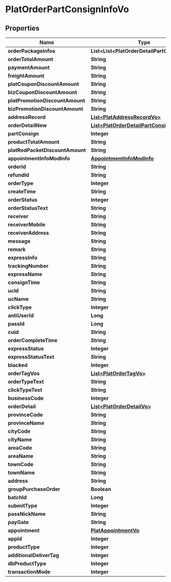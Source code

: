 

# PlatOrderPartConsignInfoVo


## Properties

Name | Type | Description | Notes
------------ | ------------- | ------------- | -------------
**orderPackageInfos** | **List&lt;List&lt;PlatOrderDetailPartConsignVo&gt;&gt;** |  |  [optional]
**orderTotalAmount** | **String** |  |  [optional]
**paymentAmount** | **String** |  |  [optional]
**freightAmount** | **String** |  |  [optional]
**platCouponDiscountAmount** | **String** |  |  [optional]
**bizCouponDiscountAmount** | **String** |  |  [optional]
**platPromotionDiscountAmount** | **String** |  |  [optional]
**bizPromotionDiscountAmount** | **String** |  |  [optional]
**addressRecord** | [**List&lt;PlatAddressRecordVo&gt;**](PlatAddressRecordVo.md) |  |  [optional]
**orderDetailNew** | [**List&lt;PlatOrderDetailPartConsignVo&gt;**](PlatOrderDetailPartConsignVo.md) |  |  [optional]
**partConsign** | **Integer** |  |  [optional]
**productTotalAmount** | **String** |  |  [optional]
**platRedPacketDiscountAmount** | **String** |  |  [optional]
**appointmentInfoModInfo** | [**AppointmentInfoModInfo**](AppointmentInfoModInfo.md) |  |  [optional]
**orderId** | **String** |  |  [optional]
**refundId** | **String** |  |  [optional]
**orderType** | **Integer** |  |  [optional]
**createTime** | **String** |  |  [optional]
**orderStatus** | **Integer** |  |  [optional]
**orderStatusText** | **String** |  |  [optional]
**receiver** | **String** |  |  [optional]
**receiverMobile** | **String** |  |  [optional]
**receiverAddress** | **String** |  |  [optional]
**message** | **String** |  |  [optional]
**remark** | **String** |  |  [optional]
**expressInfo** | **String** |  |  [optional]
**trackingNumber** | **String** |  |  [optional]
**expressName** | **String** |  |  [optional]
**consignTime** | **String** |  |  [optional]
**ucId** | **String** |  |  [optional]
**ucName** | **String** |  |  [optional]
**clickType** | **Integer** |  |  [optional]
**antiUserId** | **Long** |  |  [optional]
**passId** | **Long** |  |  [optional]
**cuid** | **String** |  |  [optional]
**orderCompleteTime** | **String** |  |  [optional]
**expressStatus** | **Integer** |  |  [optional]
**expressStatusText** | **String** |  |  [optional]
**blacked** | **Integer** |  |  [optional]
**orderTagVos** | [**List&lt;PlatOrderTagVo&gt;**](PlatOrderTagVo.md) |  |  [optional]
**orderTypeText** | **String** |  |  [optional]
**clickTypeText** | **String** |  |  [optional]
**businessCode** | **Integer** |  |  [optional]
**orderDetail** | [**List&lt;PlatOrderDetailVo&gt;**](PlatOrderDetailVo.md) |  |  [optional]
**provinceCode** | **String** |  |  [optional]
**provinceName** | **String** |  |  [optional]
**cityCode** | **String** |  |  [optional]
**cityName** | **String** |  |  [optional]
**areaCode** | **String** |  |  [optional]
**areaName** | **String** |  |  [optional]
**townCode** | **String** |  |  [optional]
**townName** | **String** |  |  [optional]
**address** | **String** |  |  [optional]
**groupPurchaseOrder** | **Boolean** |  |  [optional]
**batchId** | **Long** |  |  [optional]
**submitType** | **Integer** |  |  [optional]
**passNickName** | **String** |  |  [optional]
**payGate** | **String** |  |  [optional]
**appointment** | [**PlatAppointmentVo**](PlatAppointmentVo.md) |  |  [optional]
**appId** | **Integer** |  |  [optional]
**productType** | **Integer** |  |  [optional]
**additionalDeliverTag** | **Integer** |  |  [optional]
**dbProductType** | **Integer** |  |  [optional]
**transactionMode** | **Integer** |  |  [optional]



